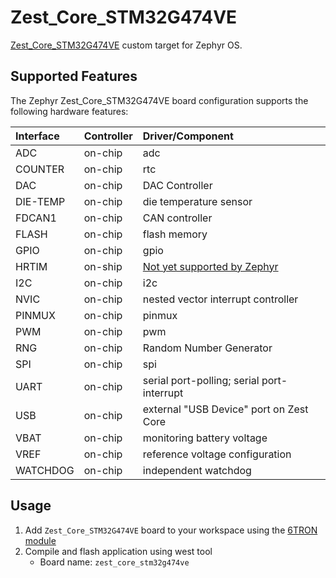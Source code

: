 # Zest_Core_STM32G474VE

[Zest_Core_STM32G474VE](https://6tron.io/zest_core/zest_core_stm32g474vet_1_0_0) custom target for Zephyr OS.

## Supported Features

The Zephyr Zest_Core_STM32G474VE board configuration supports the following hardware features:

| Interface | Controller | Driver/Component                                             |
| :-------- | :--------- | :----------------------------------------------------------- |
| ADC       | on-chip    | adc                                                          |
| COUNTER   | on-chip    | rtc                                                          |
| DAC       | on-chip    | DAC Controller                                               |
| DIE-TEMP  | on-chip    | die temperature sensor                                       |
| FDCAN1    | on-chip    | CAN controller                                               |
| FLASH     | on-chip    | flash memory                                                 |
| GPIO      | on-chip    | gpio                                                         |
| HRTIM     | on-ship    | [Not yet supported by Zephyr](https://github.com/zephyrproject-rtos/zephyr/issues/38629) |
| I2C       | on-chip    | i2c                                                          |
| NVIC      | on-chip    | nested vector interrupt controller                           |
| PINMUX    | on-chip    | pinmux                                                       |
| PWM       | on-chip    | pwm                                                          |
| RNG       | on-chip    | Random Number Generator                                      |
| SPI       | on-chip    | spi                                                          |
| UART      | on-chip    | serial port-polling; serial port-interrupt                   |
| USB       | on-chip    | external "USB Device" port on Zest Core                      |
| VBAT      | on-chip    | monitoring battery voltage                                   |
| VREF      | on-chip    | reference voltage configuration                              |
| WATCHDOG  | on-chip    | independent watchdog                                         |


## Usage

1. Add `Zest_Core_STM32G474VE` board to your workspace using the [6TRON module](https://github.com/catie-aq/zephyr_6tron-manifest.git)
2. Compile and flash application using west tool
   - Board name: `zest_core_stm32g474ve`
